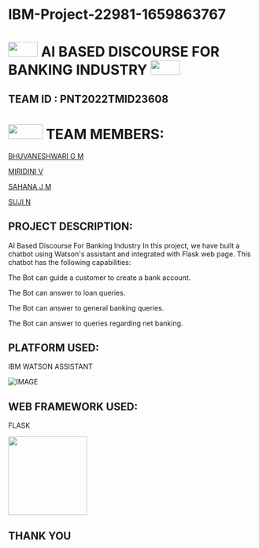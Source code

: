 # IBM-Project-22981-1659863767
# <img src="https://blog-assets.freshworks.com/freshdesk/wp-content/uploads/2018/08/Header_gif_assembly-1.gif" height="30px" width="60px"> AI BASED DISCOURSE FOR BANKING INDUSTRY <img src="https://cdn.dribbble.com/users/4908/screenshots/2657565/livechat-animation.gif" height="30px" width="60px">
##                                TEAM ID : PNT2022TMID23608


# <img src="https://tse2.mm.bing.net/th?id=OIP.C-Uvjgq_GkV-gGl6JyVqBwHaCq&pid=Api&P=0" height="30px" width="70px">  TEAM MEMBERS: 

[BHUVANESHWARI G M](https://github.com/Bhuvaneshwari05)

[MIRIDINI V](https://github.com/miridini)

[SAHANA J M](https://github.com/Saha0821)

[SUJI N](https://github.com/suji2002)

## PROJECT DESCRIPTION:

AI Based Discourse For Banking Industry
In this project, we have built a chatbot using Watson's assistant and integrated with Flask web page. This chatbot  has the following capabilities:

The Bot can guide a customer to create a bank account.

The Bot can answer to  loan queries.

The Bot can answer to general banking queries.

The Bot can answer to queries regarding net banking.

## PLATFORM USED:

IBM WATSON ASSISTANT

![IMAGE](https://lh6.googleusercontent.com/0B4k1RVldfZHHr6OVmOLOWpKWsIfOwjIXg8KGiT4EUVLluT2dTtmgq4Do_2w32RGfz0-kq89THNi8K85_shN66J0fPtPMI9BALne7zaNFrmhy99hdsfBe5lC0ZsGgRQnkaQZblys)

 ## WEB FRAMEWORK USED:

FLASK

<img src="https://tse4.mm.bing.net/th?id=OIP.ZeRapa6FB76u8rAFtofU7gHaEo&pid=Api&P=0" height="160px" width="160px">

## THANK YOU






